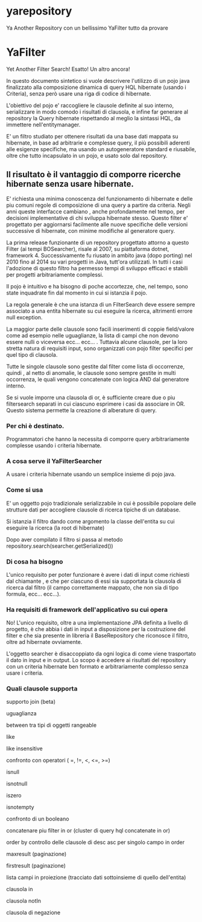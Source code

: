# yarepository
Ya Another Repository con un bellissimo YaFilter tutto da provare


# YaFilter

Yet Another Filter Search! Esatto! Un altro ancora!


In questo documento sintetico si vuole descrivere l'utilizzo di un pojo java finalizzato alla composizione dinamica di query HQL hibernate (usando i Criteria), senza però usare una riga di codice di hibernate.

L'obiettivo del pojo e' raccogliere le clausole definite al suo interno, serializzare in modo comodo i risultati di clausola, e infine far generare al repository la Query hibernate rispettando al meglio la sintassi HQL, da immettere nell'entitymanager.

E' un filtro studiato per ottenere risultati da una base dati mappata su hibernate, in base ad arbitrarie e complesse query, il più possibili aderenti alle esigenze specifiche, ma usando un autogeneratore standard e riusabile, oltre che tutto incapsulato in un pojo, e usato solo dal repository.



## Il risultato è il vantaggio di comporre ricerche hibernate senza usare hibernate.



E' richiesta una minima conoscenza del funzionamento di hibernate e delle piu comuni regole di composizione di una query a partire da criteria. Negli anni queste interfacce cambiano , anche profondamente nel tempo, per decisioni implementative di chi sviluppa hibernate stesso. Questo filter e' progettato per aggiornarsi facilmente alle nuove specifiche delle versioni successive di hibernate, con minime modifiche al generatore query. 

La prima release funzionante di un repository progettato attorno a questo Filter (ai tempi BOSearcher), risale al 2007, su piattaforma dotnet, framework 4. Successivamente fu riusato in ambito java (dopo porting) nel 2010 fino al 2014 su vari progetti in Java, tutt'ora utilizzati. In tutti i casi l'adozione di questo filtro ha permesso tempi di sviluppo efficaci e stabili per progetti arbitrariamente complessi.

Il pojo è intuitivo e ha bisogno di poche accortezze, che, nel tempo, sono state inquadrate fin dal momento in cui si istanzia il pojo.



La regola generale è che una istanza di un FilterSearch deve essere sempre associato a una entita hibernate su cui eseguire la ricerca, altrimenti errore null exception.

La maggior parte delle clausole sono facili inserimenti di coppie field/valore come ad esempio nelle uguaglianze, la lista di campi che non devono essere nulli o viceversa ecc... ecc... . Tuttavia alcune clausole, per la loro stretta natura di requisiti input, sono organizzati con pojo filter specifici per quel tipo di clausola.

Tutte le singole clausole sono gestite dal filter come lista di occorrenze, quindi , al netto di anomalie, le clausole sono sempre gestite in multi occorrenza, le quali vengono concatenate con logica AND dal generatore interno.

Se si vuole imporre una clausola di or, è sufficiente creare due o piu filtersearch separati in cui ciascuno esprimere i casi da associare in OR. Questo sistema permette la creazione di alberature di query.



### Per chi è destinato.

Programmatori che hanno la necessita di comporre query arbitrariamente complesse usando i criteria hibernate.



### A cosa serve il YaFilterSearcher

A usare i criteria hibernate usando un semplice insieme di pojo java.



### Come si usa

E' un oggetto pojo tradizionale serializzabile in cui è possibile popolare delle strutture dati per accogliere clausole di ricerca tipiche di un database.

Si istanzia il filtro dando come argomento la classe dell'entita su cui eseguire la ricerca (la root di hibernate)

Dopo aver compilato il filtro si passa al metodo repository.search(searcher.getSerialized())



### Di cosa ha bisogno

L'unico requisito per poter funzionare è avere i dati di input come richiesti dal chiamante , e che per ciascuno di essi sia supportata la clausola di ricerca dal filtro (il campo correttamente mappato, che non sia di tipo formula, ecc... ecc...).



### Ha requisiti di framework dell'applicativo su cui opera

No! L'unico requisito, oltre a una implementazione JPA definita a livello di progetto,  è che abbia i dati in input a disposizione per la costruzione del filter e che sia presente in libreria il BaseRepository che riconosce il filtro, oltre ad hibernate ovviamente.

L'oggetto searcher è disaccoppiato da ogni logica di come viene trasportato il dato in input e in output. Lo scopo è accedere ai risultati del repository con un criteria hibernate ben formato e arbitrariamente complesso senza usare i criteria.



### Quali clausole supporta

supporto join (beta)

uguaglianza

between tra tipi di oggetti rangeable

like

like insensitive

confronto con operatori ( =, !=, <, <=, >=)

isnull

isnotnull

iszero

isnotempty

confronto di un booleano

concatenare piu filter in or (cluster di query hql concatenate in or)

order by controllo delle clausole di desc asc per singolo campo in order

maxresult (paginazione)

firstresult (paginazione)

lista campi in proiezione (tracciato dati sottoinsieme di quello dell'entita)

clausola in

clausola notIn

clausola di negazione
